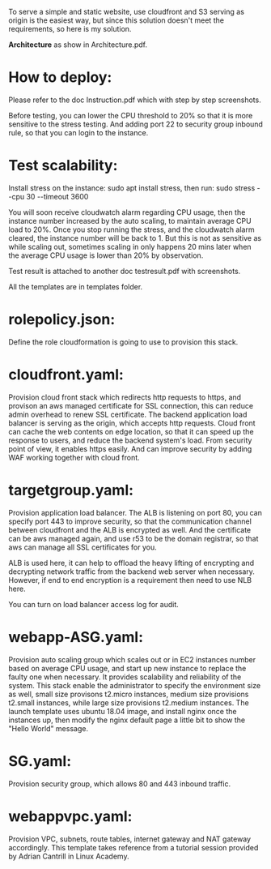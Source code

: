 To serve a simple and static website, use cloudfront and S3 serving as origin is the easiest way, but since this solution doesn't meet the requirements, so here is my solution.

**Architecture** as show in Architecture.pdf.

# How to deploy:
Please refer to the doc Instruction.pdf which with step by step screenshots.

Before testing, you can lower the CPU threshold to 20% so that it is more sensitive to the stress testing.
And adding port 22 to security group inbound rule, so that you can login to the instance.

# Test scalability:
Install stress on the instance: sudo apt install stress,
then run: sudo stress --cpu 30 --timeout 3600

You will soon receive cloudwatch alarm regarding CPU usage, then the instance number increased by the auto scaling, to maintain average CPU load to 20%.
Once you stop running the stress, and the cloudwatch alarm cleared, the instance number will be back to 1. But this is not as sensitive as while scaling out, sometimes scaling in only happens 20 mins later when the average CPU usage is lower than 20% by observation.

Test result is attached to another doc testresult.pdf with screenshots.

All the templates are in templates folder.

# rolepolicy.json:
Define the role cloudformation is going to use to provision this stack.

# cloudfront.yaml:
Provision cloud front stack which redirects http requests to https, and provison an aws managed certificate for SSL connection, this can reduce admin overhead to renew SSL certificate.
The backend application load balancer is serving as the origin, which accepts http requests.
Cloud front can cache the web contents on edge location, so that it can speed up the response to users, and reduce the backend system's load. From security point of view, it enables https easily. And can improve security by adding WAF working together with cloud front.

# targetgroup.yaml:
Provision application load balancer.
The ALB is listening on port 80, you can specify port 443 to improve security, so that the communication channel between cloudfront and the ALB is encrypted as well. And the certificate can be aws managed again, and use r53 to be the domain registrar, so that aws can manage all SSL certificates for you.

ALB is used here, it can help to offload the heavy lifting of encrypting and decrypting network traffic from the backend web server when necessary.
However, if end to end encryption is a requirement then need to use NLB here.

You can turn on load balancer access log for audit.

# webapp-ASG.yaml:
Provision auto scaling group which scales out or in EC2 instances number based on average CPU usage, and start up new instance to replace the faulty one when necessary. It provides scalability and reliability of the system.
This stack enable the administrator to specify the environment size as well, small size provisons t2.micro instances, medium size provisions t2.small instances, while large size provisions t2.medium instances.
The launch template uses ubuntu 18.04 image, and install nginx once the instances up, then modify the nginx default page a little bit to show the "Hello World" message.

# SG.yaml:
Provision security group, which allows 80 and 443 inbound traffic.

# webappvpc.yaml:
Provision VPC, subnets, route tables, internet gateway and NAT gateway accordingly.
This template takes reference from a tutorial session provided by Adrian Cantrill in Linux Academy.




